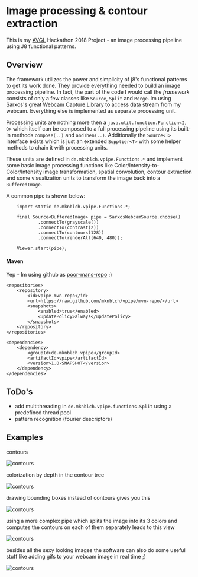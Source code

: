 # Image processing & contour extraction

This is my [AVGL](https://www.avantgarde-labs.de) Hackathon 2018 Project - an image processing pipeline using J8 functional patterns.

## Overview

The framework utilizes the power and simplicity of j8's functional patterns
to get its work done. They provide everything needed to build an image
processing pipeline. In fact, the part of the code I would call the _framework_
consists of only a few classes like `Source`, `Split` and `Merge`.
Im using Sarxos's great [Webcam Capture Library](https://github.com/sarxos/webcam-capture)
to access data stream from my webcam. Everything else is implemented as 
separate processing unit. 

Processing units are nothing more then a `java.util.function.Function<I, O>` which
itself can be composed to a full processing pipeline using its built-in methods 
`compose(..)` and `andThen(..)`. Additionally the `Source<T>` interface exists 
which is just an extended `Supplier<T>` with some helper methods to chain it 
with processing units.

These units are defined in `de.mknblch.vpipe.Functions.*` and implement some
basic image processing functions like Color/Intensity-to-Color/Intensity image 
transformation, spatial convolution, contour extraction and some visualization 
units to transform the image back into a `BufferedImage`.

A common pipe is shown below:

```
    import static de.mknblch.vpipe.Functions.*;

    final Source<BufferedImage> pipe = SarxosWebcamSource.choose()
            .connectTo(grayscale())
            .connectTo(contrast(2))
            .connectTo(contours(128))
            .connectTo(renderAll(640, 480));

    Viewer.start(pipe);
```

####  Maven

Yep - Im using github as [poor-mans-repo](https://stackoverflow.com/questions/14013644/hosting-a-maven-repository-on-github) ;)

``` 
<repositories>
    <repository>
        <id>vpipe-mvn-repo</id>
        <url>https://raw.github.com/mknblch/vpipe/mvn-repo/</url>
        <snapshots>
            <enabled>true</enabled>
            <updatePolicy>always</updatePolicy>
        </snapshots>
    </repository>
</repositories>

<dependencies>
    <dependency>
        <groupId>de.mknblch.vpipe</groupId>
        <artifactId>vpipe</artifactId>
        <version>1.0-SNAPSHOT</version>
    </dependency>
</dependencies>
```
## ToDo's

- add multithreading in `de.mknblch.vpipe.functions.Split` using a predefined
thread pool
- pattern recognition (fourier descriptors)

## Examples

contours 

![contours](https://mknblch.github.io/vpipe/fiducial2.png)

colorization by depth in the contour tree

![contours](https://mknblch.github.io/vpipe/fiducial.png)

drawing bounding boxes instead of contours gives you this

![contours](https://mknblch.github.io/vpipe/fiducial4.png)

using a more complex pipe which splits the image into
its 3 colors and computes the contours on each of them separately
leads to this view

![contours](https://mknblch.github.io/vpipe/acid.png)

besides all the sexy looking images the software can also do some
useful stuff like adding gifs to your webcam image in real time ;)

![contours](https://mknblch.github.io/vpipe/overlay.png)


